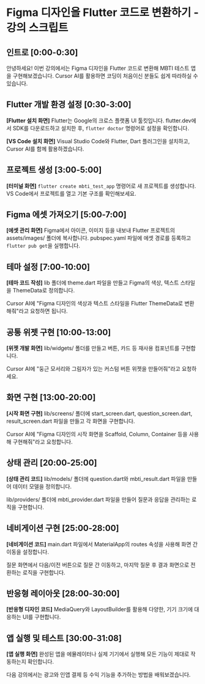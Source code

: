 # Figma 디자인을 Flutter 코드로 변환하기 - 강의 스크립트

## 인트로 [0:00-0:30]
안녕하세요! 이번 강의에서는 Figma 디자인을 Flutter 코드로 변환해 MBTI 테스트 앱을 구현해보겠습니다. Cursor AI를 활용하면 코딩이 처음이신 분들도 쉽게 따라하실 수 있습니다.

## Flutter 개발 환경 설정 [0:30-3:00]
**[Flutter 설치 화면]**
Flutter는 Google의 크로스 플랫폼 UI 툴킷입니다. flutter.dev에서 SDK를 다운로드하고 설치한 후, `flutter doctor` 명령어로 설정을 확인합니다.

**[VS Code 설치 화면]**
Visual Studio Code와 Flutter, Dart 플러그인을 설치하고, Cursor AI를 함께 활용하겠습니다.

## 프로젝트 생성 [3:00-5:00]
**[터미널 화면]**
`flutter create mbti_test_app` 명령어로 새 프로젝트를 생성합니다. VS Code에서 프로젝트를 열고 기본 구조를 확인해보세요.

## Figma 에셋 가져오기 [5:00-7:00]
**[에셋 관리 화면]**
Figma에서 아이콘, 이미지 등을 내보내 Flutter 프로젝트의 assets/images/ 폴더에 복사합니다. pubspec.yaml 파일에 에셋 경로를 등록하고 `flutter pub get`을 실행합니다.

## 테마 설정 [7:00-10:00]
**[테마 코드 작성]**
lib 폴더에 theme.dart 파일을 만들고 Figma의 색상, 텍스트 스타일을 ThemeData로 정의합니다.

Cursor AI에 "Figma 디자인의 색상과 텍스트 스타일을 Flutter ThemeData로 변환해줘"라고 요청하면 됩니다.

## 공통 위젯 구현 [10:00-13:00]
**[위젯 개발 화면]**
lib/widgets/ 폴더를 만들고 버튼, 카드 등 재사용 컴포넌트를 구현합니다. 

Cursor AI에 "둥근 모서리와 그림자가 있는 커스텀 버튼 위젯을 만들어줘"라고 요청하세요.

## 화면 구현 [13:00-20:00]
**[시작 화면 구현]**
lib/screens/ 폴더에 start_screen.dart, question_screen.dart, result_screen.dart 파일을 만들고 각 화면을 구현합니다.

Cursor AI에 "Figma 디자인의 시작 화면을 Scaffold, Column, Container 등을 사용해 구현해줘"라고 요청합니다.

## 상태 관리 [20:00-25:00]
**[상태 관리 코드]**
lib/models/ 폴더에 question.dart와 mbti_result.dart 파일을 만들어 데이터 모델을 정의합니다.

lib/providers/ 폴더에 mbti_provider.dart 파일을 만들어 질문과 응답을 관리하는 로직을 구현합니다.

## 네비게이션 구현 [25:00-28:00]
**[네비게이션 코드]**
main.dart 파일에서 MaterialApp의 routes 속성을 사용해 화면 간 이동을 설정합니다.

질문 화면에서 다음/이전 버튼으로 질문 간 이동하고, 마지막 질문 후 결과 화면으로 전환하는 로직을 구현합니다.

## 반응형 레이아웃 [28:00-30:00]
**[반응형 디자인 코드]**
MediaQuery와 LayoutBuilder를 활용해 다양한, 기기 크기에 대응하는 UI를 구현합니다.

## 앱 실행 및 테스트 [30:00-31:08]
**[앱 실행 화면]**
완성된 앱을 에뮬레이터나 실제 기기에서 실행해 모든 기능이 제대로 작동하는지 확인합니다.

다음 강의에서는 광고와 인앱 결제 등 수익 기능을 추가하는 방법을 배워보겠습니다.